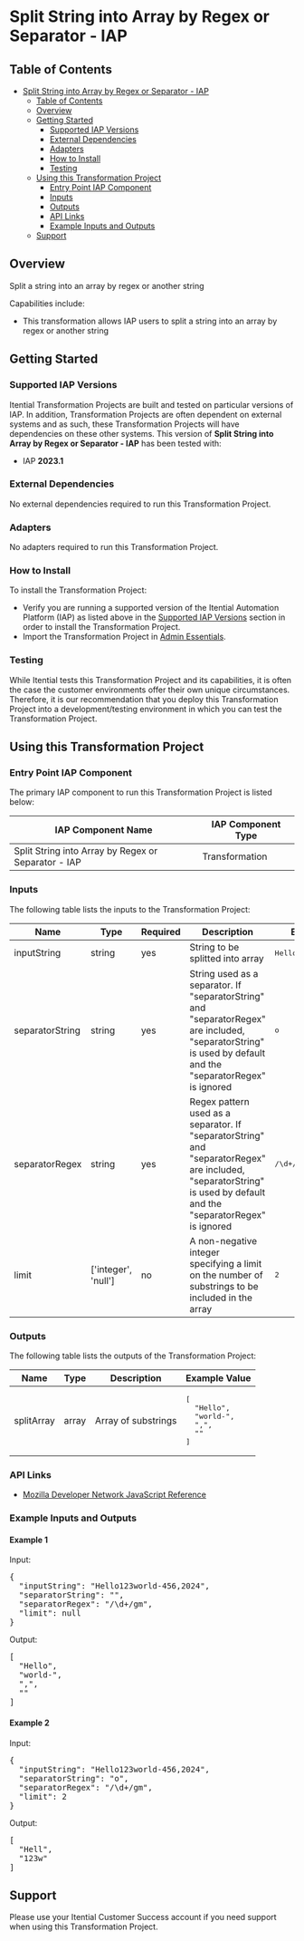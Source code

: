 # Split String into Array by Regex or Separator - IAP

## Table of Contents

- [Split String into Array by Regex or Separator - IAP](#split-string-into-array-by-regex-or-separator---iap)
  - [Table of Contents](#table-of-contents)
  - [Overview](#overview)
  - [Getting Started](#getting-started)
    - [Supported IAP Versions](#supported-iap-versions)
    - [External Dependencies](#external-dependencies)
    - [Adapters](#adapters)
    - [How to Install](#how-to-install)
    - [Testing](#testing)
  - [Using this Transformation Project](#using-this-transformation-project)
    - [Entry Point IAP Component](#entry-point-iap-component)
    - [Inputs](#inputs)
    - [Outputs](#outputs)
    - [API Links](#api-links)
    - [Example Inputs and Outputs](#example-inputs-and-outputs)
  - [Support](#support)

## Overview

Split a string into an array by regex or another string

Capabilities include:
- This transformation allows IAP users to split a string into an array by regex or another string


## Getting Started

### Supported IAP Versions

Itential Transformation Projects are built and tested on particular versions of IAP. In addition, Transformation Projects are often dependent on external systems and as such, these Transformation Projects will have dependencies on these other systems. This version of **Split String into Array by Regex or Separator - IAP** has been tested with:


- IAP **2023.1**



### External Dependencies

No external dependencies required to run this Transformation Project.




### Adapters

No adapters required to run this Transformation Project.


### How to Install

To install the Transformation Project:

- Verify you are running a supported version of the Itential Automation Platform (IAP) as listed above in the [Supported IAP Versions](#supported-iap-versions) section in order to install the Transformation Project.
- Import the Transformation Project in [Admin Essentials](https://docs.itential.com/docs/importing-a-prebuilt-4).

### Testing

While Itential tests this Transformation Project and its capabilities, it is often the case the customer environments offer their own unique circumstances. Therefore, it is our recommendation that you deploy this Transformation Project into a development/testing environment in which you can test the Transformation Project.

## Using this Transformation Project


### Entry Point IAP Component

The primary IAP component to run this Transformation Project is listed below:

<table>
  <thead>
    <tr>
      <th>IAP Component Name</th>
      <th>IAP Component Type</th>
    </tr>
  </thead>
  <tbody>
      <td>Split String into Array by Regex or Separator - IAP</td>
      <td>Transformation</td>
    </tr>
  </tbody>
</table>

### Inputs

The following table lists the inputs to the Transformation Project:

<table>
  <thead>
    <tr>
      <th>Name</th>
      <th>Type</th>
      <th>Required</th>
      <th>Description</th>
      <th>Example Value</th>
    </tr>
  </thead>
  <tbody>
    <tr>
      <td>inputString</td>
      <td>string</td>
      <td>yes</td>
      <td>String to be splitted into array</td>
      <td><pre lang="json">Hello123world-456,2024</pre></td>
    </tr>    <tr>
      <td>separatorString</td>
      <td>string</td>
      <td>yes</td>
      <td>String used as a separator. If "separatorString" and "separatorRegex" are included, "separatorString" is used by default and the "separatorRegex" is ignored</td>
      <td><pre lang="json">o</pre></td>
    </tr>    <tr>
      <td>separatorRegex</td>
      <td>string</td>
      <td>yes</td>
      <td>Regex pattern used as a separator. If "separatorString" and "separatorRegex" are included, "separatorString" is used by default and the "separatorRegex" is ignored</td>
      <td><pre lang="json">/\d+/gm</pre></td>
    </tr>    <tr>
      <td>limit</td>
      <td>['integer', 'null']</td>
      <td>no</td>
      <td>A non-negative integer specifying a limit on the number of substrings to be included in the array</td>
      <td><pre lang="json">2</pre></td>
    </tr>
  </tbody>
</table>



### Outputs

The following table lists the outputs of the Transformation Project:

<table>
  <thead>
    <tr>
      <th>Name</th>
      <th>Type</th>
      <th>Description</th>
      <th>Example Value</th>
    </tr>
  </thead>
  <tbody>
    <tr>
      <td>splitArray</td>
      <td>array</td>
      <td>Array of substrings</td>
      <td><pre lang="json">[
  "Hello",
  "world-",
  ",",
  ""
]</pre></td>
    </tr>
  </tbody>
</table>

  


### API Links


- [Mozilla Developer Network JavaScript Reference](https://developer.mozilla.org/en-US/docs/Web/JavaScript/Reference)



### Example Inputs and Outputs

  
#### Example 1

    
Input:
<pre>{
  "inputString": "Hello123world-456,2024",
  "separatorString": "",
  "separatorRegex": "/\d+/gm",
  "limit": null
} </pre>

    
    
Output:
<pre>[
  "Hello",
  "world-",
  ",",
  ""
] </pre>

    
  
#### Example 2

    
Input:
<pre>{
  "inputString": "Hello123world-456,2024",
  "separatorString": "o",
  "separatorRegex": "/\d+/gm",
  "limit": 2
} </pre>

    
    
Output:
<pre>[
  "Hell",
  "123w"
] </pre>

    
  


## Support

Please use your Itential Customer Success account if you need support when using this Transformation Project.